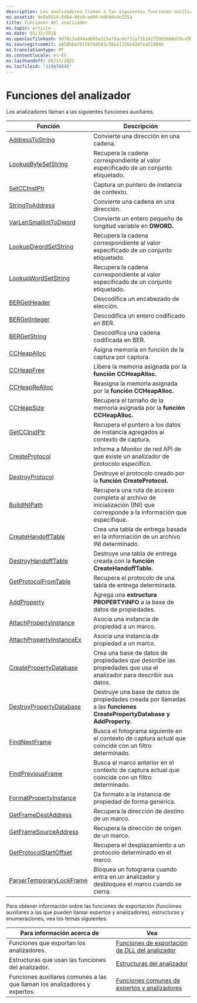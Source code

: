 ```yaml
---
description: Los analizadores llaman a las siguientes funciones auxiliares.
ms.assetid: 4e9a9314-8d64-46c0-ad98-bdb9dc4c225a
title: Funciones del analizador
ms.topic: article
ms.date: 05/31/2018
ms.openlocfilehash: 9d70c3ad44ad809a323af8acde732af3b142759d3686d78c496f47e92cb8e209
ms.sourcegitcommit: e858bbe701567d4583c50a11326e42d7ea51804b
ms.translationtype: MT
ms.contentlocale: es-ES
ms.lasthandoff: 08/11/2021
ms.locfileid: "119676845"
---
```

# <a name="parser-functions"></a>Funciones del analizador

Los analizadores llaman a las siguientes funciones auxiliares.



| Función                                                 | Descripción                                                                                                    |
|----------------------------------------------------------|----------------------------------------------------------------------------------------------------------------|
| [AddressToString](addresstostring.md)                   | Convierte una dirección en una cadena.                                                                               |
| [LookupByteSetString](lookupbytesetstring.md)           | Recupera la cadena correspondiente al valor especificado de un conjunto etiquetado.                                    |
| [SetCCInstPtr](setccinstptr.md)                         | Captura un puntero de instancia de contexto.                                                                           |
| [StringToAddress](stringtoaddress.md)                   | Convierte una cadena en una dirección.                                                                               |
| [VarLenSmallIntToDword](varlensmallinttodword.md)       | Convierte un entero pequeño de longitud variable en **DWORD.**                                                      |
| [LookupDwordSetString](lookupdwordsetstring.md)         | Recupera la cadena correspondiente al valor especificado de un conjunto etiquetado.                                    |
| [LookupWordSetString](lookupwordsetstring.md)           | Recupera la cadena correspondiente al valor especificado de un conjunto etiquetado.                                      |
| [BERGetHeader](bergetheader.md)                         | Descodifica un encabezado de elección.                                                                                       |
| [BERGetInteger](bergetinteger.md)                       | Descodifica un entero codificado en BER.                                                                                 |
| [BERGetString](bergetstring.md)                         | Descodifica una cadena codificada en BER.                                                                                  |
| [CCHeapAlloc](ccheapalloc.md)                           | Asigna memoria en función de la captura por captura.                                                                |
| [CCHeapFree](ccheapfree.md)                             | Libera la memoria asignada por la **función CCHeapAlloc.**                                                 |
| [CCHeapReAlloc](ccheaprealloc.md)                       | Reasigna la memoria asignada por la **función CCHeapAlloc.**                                                  |
| [CCHeapSize](ccheapsize.md)                             | Recupera el tamaño de la memoria asignada por la **función CCHeapAlloc.**                                    |
| [GetCCInstPtr](getccinstptr.md)                         | Recupera el puntero a los datos de instancia agregados al contexto de captura.                                       |
| [CreateProtocol](createprotocol.md)                     | Informa a Monitor de red API de que existe un analizador de protocolo específico.                                        |
| [DestroyProtocol](destroyprotocol.md)                   | Destruye el protocolo creado por la **función CreateProtocol.**                                              |
| [BuildINIPath](buildinipath.md)                         | Recupera una ruta de acceso completa al archivo de inicialización (INI) que corresponde a la información que especifique.   |
| [CreateHandoffTable](createhandofftable.md)             | Crea una tabla de entrega basada en la información de un archivo INI determinado.                                             |
| [DestroyHandoffTable](destroyhandofftable.md)           | Destruye una tabla de entrega creada con la **función CreateHandoffTable.**                                     |
| [GetProtocolFromTable](getprotocolfromtable.md)         | Recupera el protocolo de una tabla de entrega determinada.                                                               |
| [AddProperty](/previous-versions/bb251873(v=msdn.10))                           | Agrega una **estructura PROPERTYINFO** a la base de datos de propiedades.                                                    |
| [AttachPropertyInstance](attachpropertyinstance.md)     | Asocia una instancia de propiedad a un marco.                                                                       |
| [AttachPropertyInstanceEx](attachpropertyinstanceex.md) | Asocia una instancia de propiedad a un marco.                                                                       |
| [CreatePropertyDatabase](createpropertydatabase.md)     | Crea una base de datos de propiedades que describe las propiedades que usa el analizador para describir sus datos.               |
| [DestroyPropertyDatabase](destroypropertydatabase.md)   | Destruye una base de datos de propiedades creada por llamadas a las **funciones CreatePropertyDatabase** **y AddProperty.** |
| [FindNextFrame](findnextframe.md)                       | Busca el fotograma siguiente en el contexto de captura actual que coincide con un filtro determinado.                               |
| [FindPreviousFrame](findpreviousframe.md)               | Busca el marco anterior en el contexto de captura actual que coincide con un filtro determinado.                           |
| [FormatPropertyInstance](formatpropertyinstance.md)     | Da formato a la instancia de propiedad de forma genérica.                                                             |
| [GetFrameDestAddress](getframedestaddress.md)           | Recupera la dirección de destino de un marco.                                                                  |
| [GetFrameSourceAddress](getframesourceaddress.md)       | Recupera la dirección de origen de un marco.                                                                       |
| [GetProtocolStartOffset](getprotocolstartoffset.md)     | Recupera el desplazamiento a un protocolo determinado en el marco.                                                         |
| [ParserTemporaryLockFrame](parsertemporarylockframe.md) | Bloquea un fotograma cuando entra en un analizador y desbloquea el marco cuando se cierra.                                     |



 

Para obtener información sobre las funciones de exportación (funciones auxiliares a las que pueden llamar expertos y analizadores), estructuras y enumeraciones, vea los temas siguientes.



| Para información acerca de                                  | Vea                                                                          |
|--------------------------------------------------------|------------------------------------------------------------------------------|
| Funciones que exportan los analizadores.                         | [Funciones de exportación de DLL del analizador](parser-dll-export-functions.md)               |
| Estructuras que usan las funciones del analizador.                  | [Estructuras del analizador](parser-structures.md)                                   |
| Funciones auxiliares comunes a las que llaman los analizadores y expertos. | [Funciones comunes de expertos y analizadores](expert-and-parser-common-functions.md) |



 

 

 
